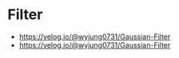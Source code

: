 # Filter
- https://velog.io/@wyjung0731/Gaussian-Filter
- https://velog.io/@wyjung0731/Gaussian-Filter
